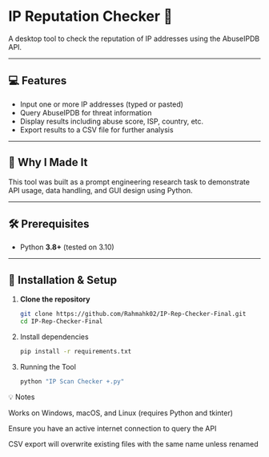 # IP Reputation Checker 🔎

A desktop tool to check the reputation of IP addresses using the AbuseIPDB API.

---

## 💻 Features
- Input one or more IP addresses (typed or pasted)  
- Query AbuseIPDB for threat information  
- Display results including abuse score, ISP, country, etc.  
- Export results to a CSV file for further analysis  

---

## 🧠 Why I Made It
This tool was built as a prompt engineering research task to demonstrate API usage, data handling, and GUI design using Python.

---

## 🛠 Prerequisites
- Python **3.8+** (tested on 3.10)

---

## 🚀 Installation & Setup
1. **Clone the repository**  
   ```bash
   git clone https://github.com/Rahmahk02/IP-Rep-Checker-Final.git
   cd IP-Rep-Checker-Final
2. Install dependencies
   ```bash
   pip install -r requirements.txt

3. Running the Tool
   ```bash
   python "IP Scan Checker +.py"
💡 Notes

Works on Windows, macOS, and Linux (requires Python and tkinter)

Ensure you have an active internet connection to query the API

CSV export will overwrite existing files with the same name unless renamed


